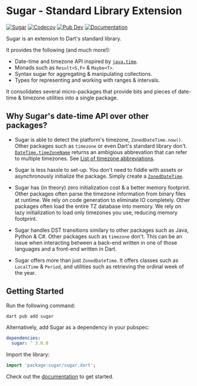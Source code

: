# Sugar - Standard Library Extension
[![Sugar](https://github.com/forus-labs/cauldron/actions/workflows/sugar.yaml/badge.svg)](https://github.com/forus-labs/cauldron/actions/workflows/sugar.yaml)
[![Codecov](https://codecov.io/gh/forus-labs/cauldron/branch/master/graph/badge.svg)](https://codecov.io/gh/forus-labs/cauldron)
[![Pub Dev](https://img.shields.io/pub/v/sugar)](https://pub.dev/packages/sugar)
[![Documentation](https://img.shields.io/badge/documentation-latest-brightgreen.svg)](https://pub.dev/documentation/sugar/latest/)

Sugar is an extension to Dart's standard library. 

It provides the following (and much more!):
* Date-time and timezone API inspired by [`java.time`](https://docs.oracle.com/en/java/javase/17/docs/api/java.base/java/time/package-summary.html).
* Monads such as `Result<S,F>` & `Maybe<T>`.
* Syntax sugar for aggregating & manipulating collections.
* Types for representing and working with ranges & intervals.

It consolidates several micro-packages that provide bits and pieces of date-time & timezone utilities into a single package.

## Why Sugar's date-time API over other packages?

* Sugar is able to detect the platform's timezone, `ZonedDateTime.now()`. Other packages such as `timezone` or even Dart's standard library don't. [`DateTime.timeZoneName`](https://api.dart.dev/stable/dart-core/DateTime/timeZoneName.html) returns an ambigious abbrevation that can refer to multiple timezones. See [List of timezone abbreviations](https://en.wikipedia.org/wiki/List_of_time_zone_abbreviations).

* Sugar is less hassle to set-up. You don't need to fiddle with assets or asynchronously initialize the package. Simply create a [`ZonedDateTime`](https://pub.dev/documentation/sugar/latest/sugar.time/sugar.time-library.html).

* Sugar has (in theory) zero initialization cost & a better memory footprint. Other packages often parse the timezone information from binary files at runtime. We rely on code generation to eliminate IO completely. Other packages often load the entire TZ database into memory. We rely on lazy initialization to load only timezones you use, reducing memory footprint. 

* Sugar handles DST transitions similary to other packages such as Java, Python & C#. Other packages such as `timezone` don't. This can be an issue when interacting between a back-end written in one of those languages and a front-end written in Dart.

* Sugar offers more than just `ZonedDateTime`. It offers classes such as `LocalTime` & `Period`, and utilities such as retrieving the ordinal week of the year.


## Getting Started

Run the following command:
```shell
dart pub add sugar
```

Alternatively, add Sugar as a dependency in your pubspec:
```yaml
dependencies:
  sugar: ^ 3.0.0
```

Import the library:
```dart
import 'package:sugar/sugar.dart';
```

Check out the [documentation](https://pub.dev/documentation/sugar/latest/) to get started.
